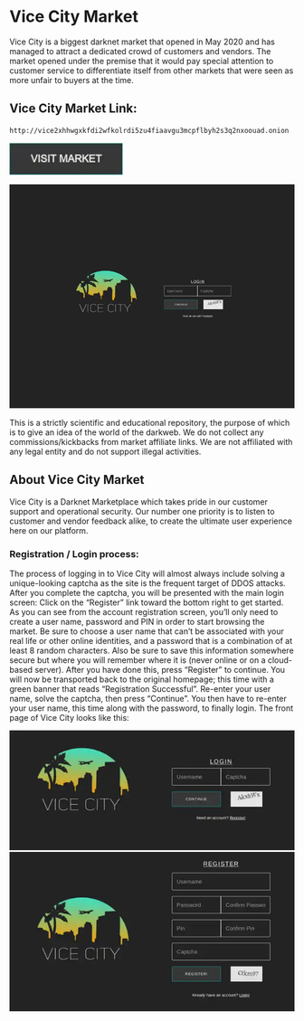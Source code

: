 # Vice City Market
Vice City is a biggest darknet market that opened in May 2020 and has managed to attract a dedicated crowd of customers and vendors. The market opened under the premise that it would pay special attention to customer service to differentiate itself from other markets that were seen as more unfair to buyers at the time.

## Vice City Market Link:

```sh
http://vice2xhhwgxkfdi2wfkolrdi5zu4fiaavgu3mcpflbyh2s3q2nxoouad.onion

```
[<img src="/assets/visit-market.webp" width="200">](http://vice2xhhwgxkfdi2wfkolrdi5zu4fiaavgu3mcpflbyh2s3q2nxoouad.onion
)

<a href="http://vice2xhhwgxkfdi2wfkolrdi5zu4fiaavgu3mcpflbyh2s3q2nxoouad.onion
"><img src="/assets/vicecity-preview.webp" alt="image" style="max-width: 100%;"><a>

This is a strictly scientific and educational repository, the purpose of which is to give an idea of the world of the darkweb. We do not collect any commissions/kickbacks from market affiliate links. We are not affiliated with any legal entity and do not support illegal activities.

## About Vice City Market
Vice City is a Darknet Marketplace which takes pride in our customer support and operational security. Our number one priority is to listen to customer and vendor feedback alike, to create the ultimate user experience here on our platform.

### Registration / Login process:

The process of logging in to Vice City will almost always include solving a unique-looking captcha as the site is the frequent target of DDOS attacks. After you complete the captcha, you will be presented with the main login screen: Click on the “Register” link toward the bottom right to get started. As you can see from the account registration screen, you’ll only need to create a user name, password and PIN in order to start browsing the market.
Be sure to choose a user name that can’t be associated with your real life or other online identities, and a password that is a combination of at least 8 random characters. Also be sure to save this information somewhere secure but where you will remember where it is (never online or on a cloud-based server). After you have done this, press “Register” to continue.
You will now be transported back to the original homepage; this time with a green banner that reads “Registration Successful”. Re-enter your user name, solve the captcha, then press “Continue”. You then have to re-enter your user name, this time along with the password, to finally login. The front page of Vice City looks like this:

<a href="http://vice2xhhwgxkfdi2wfkolrdi5zu4fiaavgu3mcpflbyh2s3q2nxoouad.onion
"><img src="/assets/vicecity-login.webp" alt="image" style="max-width: 100%;"><a>  <a href="http://vice2xhhwgxkfdi2wfkolrdi5zu4fiaavgu3mcpflbyh2s3q2nxoouad.onion
"><img src="/assets/vicecity-register.webp" alt="image" style="max-width: 100%;"><a>